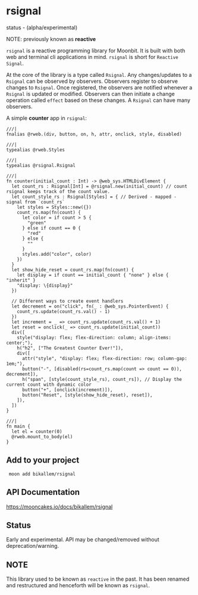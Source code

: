 # rsignal 
status - (alpha/experimental)

NOTE: previously known as **reactive**

`rsignal` is a reactive programming library for Moonbit. It is built with both web and terminal cli applications in mind. `rsignal` is short for `Reactive Signal`.

At the core of the library is a type called `Rsignal`. Any changes/updates to a `Rsignal` can be observed by observers. Observers register to observe changes to `Rsignal`. Once registered, the observers are notified whenever a `Rsignal` is updated or modified. Observers can then initiate a change operation called `effect` based on these changes. A `Rsignal` can have many observers.

A simple **counter** app in `rsignal`:
```moonbit
///|
fnalias @rweb.(div, button, on, h, attr, onclick, style, disabled)

///|
typealias @rweb.Styles

///|
typealias @rsignal.Rsignal

///|
fn counter(initial_count : Int) -> @web_sys.HTMLDivElement {
  let count_rs : Rsignal[Int] = @rsignal.new(initial_count) // count rsignal keeps track of the count value.
  let count_style_rs : Rsignal[Styles] = { // Derived - mapped -  signal from `count_rs`
    let styles = Styles::new({})
    count_rs.map(fn(count) {
      let color = if count > 5 {
        "green"
      } else if count == 0 {
        "red"
      } else {
        ""
      }
      styles.add("color", color)
    })
  }
  let show_hide_reset = count_rs.map(fn(count) {
    let display = if count == initial_count { "none" } else { "inherit" }
    "display: \{display}"
  })

  // Different ways to create event handlers
  let decrement = on("click", fn(_ : @web_sys.PointerEvent) {
    count_rs.update(count_rs.val() - 1)
  })
  let increment = _ => count_rs.update(count_rs.val() + 1)
  let reset = onclick(_ => count_rs.update(initial_count))
  div([
    style("display: flex; flex-direction: column; align-items: center;"),
    h("h2", ["The Greatest Counter Ever!"]),
    div([
      attr("style", "display: flex; flex-direction: row; column-gap: 1em;"),
      button("-", [disabled(rs=count_rs.map(count => count == 0)), decrement]),
      h("span", [style(count_style_rs), count_rs]), // Display the current count with dynamic color
      button("+", [onclick(increment)]),
      button("Reset", [style(show_hide_reset), reset]),
    ]),
  ])
}

///|
fn main {
  let el = counter(0)
  @rweb.mount_to_body(el)
}

```

## Add to your project
``` moon add bikallem/rsignal```

## API Documentation
https://mooncakes.io/docs/bikallem/rsignal

## Status
Early and experimental. API may be changed/removed without deprecation/warning.

## NOTE
This library used to be known as `reactive` in the past. It has been renamed and restructured and henceforth will be known as `rsignal`.
